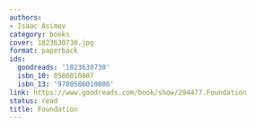 ```yaml
---
authors:
- Isaac Asimov
category: books
cover: 1823630730.jpg
format: paperback
ids:
  goodreads: '1823630730'
  isbn_10: 0586010807
  isbn_13: '9780586010808'
link: https://www.goodreads.com/book/show/294477.Foundation
status: read
title: Foundation
---
```

